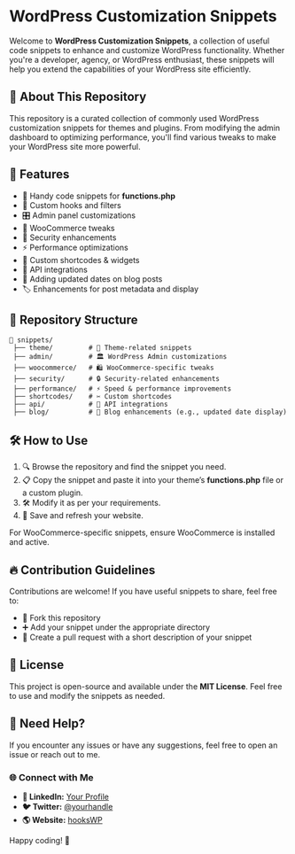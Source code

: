 # WordPress Customization Snippets

Welcome to **WordPress Customization Snippets**, a collection of useful code snippets to enhance and customize WordPress functionality. Whether you're a developer, agency, or WordPress enthusiast, these snippets will help you extend the capabilities of your WordPress site efficiently.

## 📌 About This Repository
This repository is a curated collection of commonly used WordPress customization snippets for themes and plugins. From modifying the admin dashboard to optimizing performance, you'll find various tweaks to make your WordPress site more powerful.

## 🚀 Features
- 📂 Handy code snippets for **functions.php**
- 🔧 Custom hooks and filters
- 🎛️ Admin panel customizations
- 🛒 WooCommerce tweaks
- 🔐 Security enhancements
- ⚡ Performance optimizations
- 🔌 Custom shortcodes & widgets
- 🔗 API integrations
- 📝 Adding updated dates on blog posts
- 🏷️ Enhancements for post metadata and display

## 📂 Repository Structure
```plaintext
📁 snippets/
 ├── theme/         # 🎨 Theme-related snippets
 ├── admin/         # 🏛️ WordPress Admin customizations
 ├── woocommerce/   # 🛍️ WooCommerce-specific tweaks
 ├── security/      # 🔒 Security-related enhancements
 ├── performance/   # ⚡ Speed & performance improvements
 ├── shortcodes/    # ✂️ Custom shortcodes
 ├── api/           # 🔗 API integrations
 ├── blog/          # 📝 Blog enhancements (e.g., updated date display)
```

## 🛠️ How to Use
1. 🔍 Browse the repository and find the snippet you need.
2. 📋 Copy the snippet and paste it into your theme’s **functions.php** file or a custom plugin.
3. 🛠️ Modify it as per your requirements.
4. 💾 Save and refresh your website.

For WooCommerce-specific snippets, ensure WooCommerce is installed and active.

## 🔥 Contribution Guidelines
Contributions are welcome! If you have useful snippets to share, feel free to:
- 🍴 Fork this repository
- ➕ Add your snippet under the appropriate directory
- 🔄 Create a pull request with a short description of your snippet

## 📜 License
This project is open-source and available under the **MIT License**. Feel free to use and modify the snippets as needed.

## 💬 Need Help?
If you encounter any issues or have any suggestions, feel free to open an issue or reach out to me.

### 🌐 Connect with Me
- **💼 LinkedIn:** [Your Profile](https://www.linkedin.com/in/rahul-srivastav/)
- **🐦 Twitter:** [@yourhandle](https://twitter.com/yourhandle)
- **🌎 Website:** [hooksWP](https://hookswp.com)

Happy coding! 🎉

